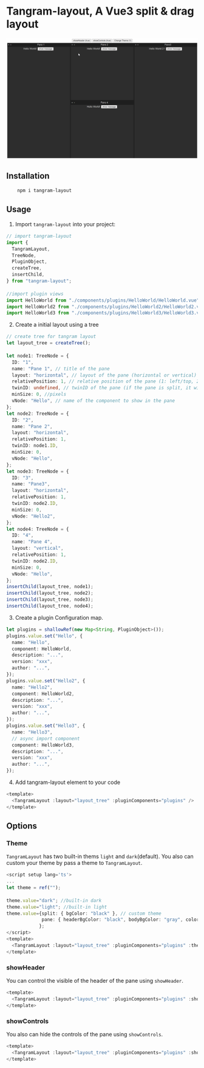 # Tangram-layout, A Vue3 split & drag layout

![Tangram-layout](public/Animation.gif)

## Installation

```bash
    npm i tangram-layout
```

## Usage

1. Import `tangram-layout` into your project:

```ts
// import tangram-layout
import {
  TangramLayout,
  TreeNode,
  PluginObject,
  createTree,
  insertChild,
} from "tangram-layout";

//import plugin views
import HelloWorld from "./components/plugins/HelloWorld/HelloWorld.vue";
import HelloWorld2 from "./components/plugins/HelloWorld2/HelloWorld2.vue";
import HelloWorld3 from "./components/plugins/HelloWorld3/HelloWorld3.vue";
```

2. Create a initial layout using a tree

```ts
// create tree for tangram layout
let layout_tree = createTree();

let node1: TreeNode = {
  ID: "1",
  name: "Pane 1", // title of the pane
  layout: "horizontal", // layout of the pane (horizontal or vertical)
  relativePosition: 1, // relative position of the pane (1: left/top, 2: right/bottom)
  twinID: undefined, // twinID of the pane (if the pane is split, it will have a twin)
  minSize: 0, //pixels
  vNode: "Hello", // name of the component to show in the pane
};
let node2: TreeNode = {
  ID: "2",
  name: "Pane 2",
  layout: "horizontal",
  relativePosition: 1,
  twinID: node1.ID,
  minSize: 0,
  vNode: "Hello",
};
let node3: TreeNode = {
  ID: "3",
  name: "Pane3",
  layout: "horizontal",
  relativePosition: 1,
  twinID: node2.ID,
  minSize: 0,
  vNode: "Hello2",
};
let node4: TreeNode = {
  ID: "4",
  name: "Pane 4",
  layout: "vertical",
  relativePosition: 1,
  twinID: node2.ID,
  minSize: 0,
  vNode: "Hello",
};
insertChild(layout_tree, node1);
insertChild(layout_tree, node2);
insertChild(layout_tree, node3);
insertChild(layout_tree, node4);
```

3. Create a plugin Configuration map.

```ts
let plugins = shallowRef(new Map<String, PluginObject>());
plugins.value.set("Hello", {
  name: "Hello",
  component: HelloWorld,
  description: "...",
  version: "xxx",
  author: "...",
});
plugins.value.set("Hello2", {
  name: "Hello2",
  component: HelloWorld2,
  description: "...",
  version: "xxx",
  author: "...",
});
plugins.value.set("Hello3", {
  name: "Hello3",
  // async import component
  component: HelloWorld3,
  description: "...",
  version: "xxx",
  author: "...",
});
```

4. Add tangram-layout element to your code

```ts
<template>
  <TangramLayout :layout="layout_tree" :pluginComponents="plugins" />
</template>
```

## Options

### Theme

`TangramLayout` has two built-in thems `light` and `dark`(default). You also can custom your theme by pass a theme to `TangramLayout`.


```ts
<script setup lang='ts'>
...
let theme = ref("");

theme.value="dark"; //built-in dark 
theme.value="light"; //built-in light
theme.value={split: { bgColor: "black" }, // custom theme
             pane: { headerBgColor: "black", bodyBgColor: "gray", color: "yellow" },
            };
</script>
<template>
  <TangramLayout :layout="layout_tree" :pluginComponents="plugins" :theme="theme"  />
</template>
```

### showHeader

You can control the visible of the header of the pane using `showHeader`.

``` ts
<template>
  <TangramLayout :layout="layout_tree" :pluginComponents="plugins" :showHeader="false"  />
</template>
```

### showControls

You also can hide the controls of the pane using `showControls`.
``` ts
<template>
  <TangramLayout :layout="layout_tree" :pluginComponents="plugins" :showControls="false"  />
</template>
```